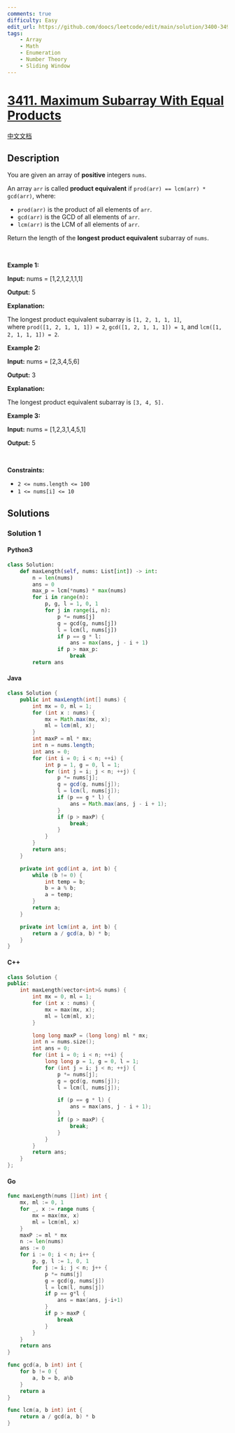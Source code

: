 ```yaml
---
comments: true
difficulty: Easy
edit_url: https://github.com/doocs/leetcode/edit/main/solution/3400-3499/3411.Maximum%20Subarray%20With%20Equal%20Products/README_EN.md
tags:
    - Array
    - Math
    - Enumeration
    - Number Theory
    - Sliding Window
---
```


<!-- problem:start -->

# [3411. Maximum Subarray With Equal Products](https://leetcode.com/problems/maximum-subarray-with-equal-products)

[中文文档](/solution/3400-3499/3411.Maximum%20Subarray%20With%20Equal%20Products/README.md)

## Description

<!-- description:start -->

<p>You are given an array of <strong>positive</strong> integers <code>nums</code>.</p>

<p>An array <code>arr</code> is called <strong>product equivalent</strong> if <code>prod(arr) == lcm(arr) * gcd(arr)</code>, where:</p>

<ul>
	<li><code>prod(arr)</code> is the product of all elements of <code>arr</code>.</li>
	<li><code>gcd(arr)</code> is the <span data-keyword="gcd-function">GCD</span> of all elements of <code>arr</code>.</li>
	<li><code>lcm(arr)</code> is the <span data-keyword="lcm-function">LCM</span> of all elements of <code>arr</code>.</li>
</ul>

<p>Return the length of the <strong>longest</strong> <strong>product equivalent</strong> <span data-keyword="subarray-nonempty">subarray</span> of <code>nums</code>.</p>

<p>&nbsp;</p>
<p><strong class="example">Example 1:</strong></p>

<div class="example-block">
<p><strong>Input:</strong> <span class="example-io">nums = [1,2,1,2,1,1,1]</span></p>

<p><strong>Output:</strong> <span class="example-io">5</span></p>

<p><strong>Explanation:</strong>&nbsp;</p>

<p>The longest product equivalent subarray is <code>[1, 2, 1, 1, 1]</code>, where&nbsp;<code>prod([1, 2, 1, 1, 1]) = 2</code>,&nbsp;<code>gcd([1, 2, 1, 1, 1]) = 1</code>, and&nbsp;<code>lcm([1, 2, 1, 1, 1]) = 2</code>.</p>
</div>

<p><strong class="example">Example 2:</strong></p>

<div class="example-block">
<p><strong>Input:</strong> <span class="example-io">nums = [2,3,4,5,6]</span></p>

<p><strong>Output:</strong> <span class="example-io">3</span></p>

<p><strong>Explanation:</strong>&nbsp;</p>

<p>The longest product equivalent subarray is <code>[3, 4, 5].</code></p>
</div>

<p><strong class="example">Example 3:</strong></p>

<div class="example-block">
<p><strong>Input:</strong> <span class="example-io">nums = [1,2,3,1,4,5,1]</span></p>

<p><strong>Output:</strong> <span class="example-io">5</span></p>
</div>

<p>&nbsp;</p>
<p><strong>Constraints:</strong></p>

<ul>
	<li><code>2 &lt;= nums.length &lt;= 100</code></li>
	<li><code>1 &lt;= nums[i] &lt;= 10</code></li>
</ul>

<!-- description:end -->

## Solutions

<!-- solution:start -->

### Solution 1

<!-- tabs:start -->

#### Python3

```python
class Solution:
    def maxLength(self, nums: List[int]) -> int:
        n = len(nums)
        ans = 0
        max_p = lcm(*nums) * max(nums)
        for i in range(n):
            p, g, l = 1, 0, 1
            for j in range(i, n):
                p *= nums[j]
                g = gcd(g, nums[j])
                l = lcm(l, nums[j])
                if p == g * l:
                    ans = max(ans, j - i + 1)
                if p > max_p:
                    break
        return ans
```

#### Java

```java
class Solution {
    public int maxLength(int[] nums) {
        int mx = 0, ml = 1;
        for (int x : nums) {
            mx = Math.max(mx, x);
            ml = lcm(ml, x);
        }
        int maxP = ml * mx;
        int n = nums.length;
        int ans = 0;
        for (int i = 0; i < n; ++i) {
            int p = 1, g = 0, l = 1;
            for (int j = i; j < n; ++j) {
                p *= nums[j];
                g = gcd(g, nums[j]);
                l = lcm(l, nums[j]);
                if (p == g * l) {
                    ans = Math.max(ans, j - i + 1);
                }
                if (p > maxP) {
                    break;
                }
            }
        }
        return ans;
    }

    private int gcd(int a, int b) {
        while (b != 0) {
            int temp = b;
            b = a % b;
            a = temp;
        }
        return a;
    }

    private int lcm(int a, int b) {
        return a / gcd(a, b) * b;
    }
}
```

#### C++

```cpp
class Solution {
public:
    int maxLength(vector<int>& nums) {
        int mx = 0, ml = 1;
        for (int x : nums) {
            mx = max(mx, x);
            ml = lcm(ml, x);
        }

        long long maxP = (long long) ml * mx;
        int n = nums.size();
        int ans = 0;
        for (int i = 0; i < n; ++i) {
            long long p = 1, g = 0, l = 1;
            for (int j = i; j < n; ++j) {
                p *= nums[j];
                g = gcd(g, nums[j]);
                l = lcm(l, nums[j]);

                if (p == g * l) {
                    ans = max(ans, j - i + 1);
                }
                if (p > maxP) {
                    break;
                }
            }
        }
        return ans;
    }
};
```

#### Go

```go
func maxLength(nums []int) int {
	mx, ml := 0, 1
	for _, x := range nums {
		mx = max(mx, x)
		ml = lcm(ml, x)
	}
	maxP := ml * mx
	n := len(nums)
	ans := 0
	for i := 0; i < n; i++ {
		p, g, l := 1, 0, 1
		for j := i; j < n; j++ {
			p *= nums[j]
			g = gcd(g, nums[j])
			l = lcm(l, nums[j])
			if p == g*l {
				ans = max(ans, j-i+1)
			}
			if p > maxP {
				break
			}
		}
	}
	return ans
}

func gcd(a, b int) int {
	for b != 0 {
		a, b = b, a%b
	}
	return a
}

func lcm(a, b int) int {
	return a / gcd(a, b) * b
}
```

<!-- tabs:end -->

<!-- solution:end -->

<!-- problem:end -->
